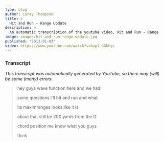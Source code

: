 ```yaml
---
type: blog
author: Corey Thompson
title: >
  Hit and Run - Range Update
description: >
  An automatic transcription of the youtube video, Hit and Run - Range Update, generated from youtube captions.
image: images/hit-and-run-range-update.jpg
published: "2013-01-03"
video: https://www.youtube.com/watch?v=hup1_GGkhgc
---
```




### Transcript

*This transcript was automatically generated by YouTube, so there may (will) be some (many) errors.*

>hey guys wave function here and we had
>
> some questions I&#39;ll hit and run and what
>
> its maximranges looks like it is
>
> about that still be 200 yards from the D
>
> chord position me know what you guys
>
> think
